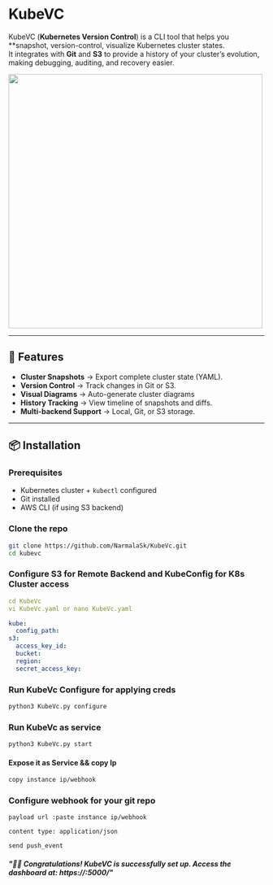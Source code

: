# KubeVC

KubeVC (**Kubernetes Version Control**) is a CLI tool that helps you **snapshot, version-control, visualize Kubernetes cluster states.  
It integrates with **Git** and **S3** to provide a history of your cluster’s evolution, making debugging, auditing, and recovery easier.

<img width="500" height="500" alt="" src="https://github.com/user-attachments/assets/631d77f1-587c-4691-bb5a-10278acc851c" />

---

## 🚀 Features
- **Cluster Snapshots** → Export complete cluster state (YAML).
- **Version Control** → Track changes in Git or S3.
- **Visual Diagrams** → Auto-generate cluster diagrams
- **History Tracking** → View timeline of snapshots and diffs.
- **Multi-backend Support** → Local, Git, or S3 storage.

---

## 📦 Installation

### Prerequisites
- Kubernetes cluster + `kubectl` configured
- Git installed
- AWS CLI (if using S3 backend)

### Clone the repo
```bash
git clone https://github.com/NarmalaSk/KubeVc.git
cd kubevc
```

### Configure S3 for Remote Backend and KubeConfig for K8s Cluster access
```yaml
cd KubeVc
vi KubeVc.yaml or nano KubeVc.yaml
```
```yaml 
kube:
  config_path: 
s3:
  access_key_id: 
  bucket: 
  region: 
  secret_access_key:
```
### Run KubeVc Configure for applying creds
```bash
python3 KubeVc.py configure

```
### Run KubeVc as service
```bash
python3 KubeVc.py start
```
#### Expose it as Service && copy Ip
```bash
copy instance ip/webhook
```
### Configure webhook for your git repo
```
payload url :paste instance ip/webhook

content type: application/json

send push_event
```
##### "🎉🎉 Congratulations! KubeVC is successfully set up. Access the dashboard at: https://<service-ip>:5000/"

 
